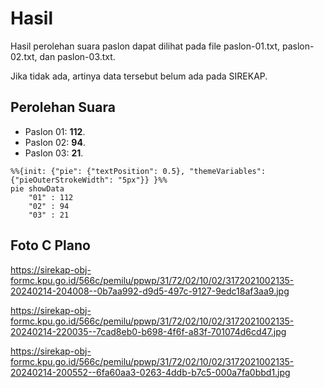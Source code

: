 # Hasil

Hasil perolehan suara paslon dapat dilihat pada file paslon-01.txt, paslon-02.txt, dan paslon-03.txt.

Jika tidak ada, artinya data tersebut belum ada pada SIREKAP.

## Perolehan Suara

 * Paslon 01: **112**.
 * Paslon 02: **94**.
 * Paslon 03: **21**.

```mermaid
%%{init: {"pie": {"textPosition": 0.5}, "themeVariables": {"pieOuterStrokeWidth": "5px"}} }%%
pie showData
    "01" : 112
    "02" : 94
    "03" : 21
```
## Foto C Plano

https://sirekap-obj-formc.kpu.go.id/566c/pemilu/ppwp/31/72/02/10/02/3172021002135-20240214-204008--0b7aa992-d9d5-497c-9127-9edc18af3aa9.jpg

https://sirekap-obj-formc.kpu.go.id/566c/pemilu/ppwp/31/72/02/10/02/3172021002135-20240214-220035--7cad8eb0-b698-4f6f-a83f-701074d6cd47.jpg

https://sirekap-obj-formc.kpu.go.id/566c/pemilu/ppwp/31/72/02/10/02/3172021002135-20240214-200552--6fa60aa3-0263-4ddb-b7c5-000a7fa0bbd1.jpg
